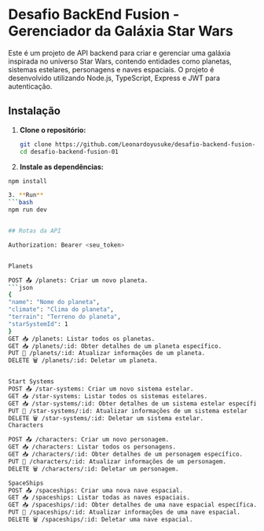 # Desafio BackEnd Fusion - Gerenciador da Galáxia Star Wars

Este é um projeto de API backend para criar e gerenciar uma galáxia inspirada no universo Star Wars, contendo entidades como planetas, sistemas estelares, personagens e naves espaciais. O projeto é desenvolvido utilizando Node.js, TypeScript, Express e JWT para autenticação.

## Instalação

1. **Clone o repositório:**

   ```bash
   git clone https://github.com/Leonardoyusuke/desafio-backend-fusion-01.git
   cd desafio-backend-fusion-01

2.	**Instale as dependências:**
  ```bash
  npm install

3. **Run**
  ```bash
  npm run dev


## Rotas da API

Authorization: Bearer <seu_token>


Planets

POST 📤 /planets: Criar um novo planeta.
 ```json
 {
  "name": "Nome do planeta",
  "climate": "Clima do planeta",
  "terrain": "Terreno do planeta",
  "starSystemId": 1
}
GET 📥 /planets: Listar todos os planetas.
GET 📥 /planets/:id: Obter detalhes de um planeta específico.
PUT 🔄 /planets/:id: Atualizar informações de um planeta.
DELETE 🗑 /planets/:id: Deletar um planeta.


Start Systems
POST 📤 /star-systems: Criar um novo sistema estelar.
GET 📥 /star-systems: Listar todos os sistemas estelares.
GET 📥 /star-systems/:id: Obter detalhes de um sistema estelar específico.
PUT 🔄 /star-systems/:id: Atualizar informações de um sistema estelar
DELETE 🗑 /star-systems/:id: Deletar um sistema estelar.
Characters

POST 📤 /characters: Criar um novo personagem.
GET 📥 /characters: Listar todos os personagens.
GET 📥 /characters/:id: Obter detalhes de um personagem específico.
PUT 🔄 /characters/:id: Atualizar informações de um personagem.
DELETE 🗑 /characters/:id: Deletar um personagem.

SpaceShips
POST 📤 /spaceships: Criar uma nova nave espacial.
GET 📥 /spaceships: Listar todas as naves espaciais.
GET 📥 /spaceships/:id: Obter detalhes de uma nave espacial específica.
PUT 🔄 /spaceships/:id: Atualizar informações de uma nave espacial.
DELETE 🗑 /spaceships/:id: Deletar uma nave espacial.

